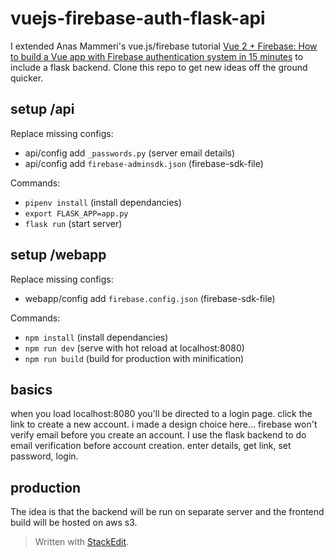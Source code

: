 # vuejs-firebase-auth-flask-api
I extended Anas Mammeri's vue.js/firebase tutorial [Vue 2 + Firebase: How to build a Vue app with Firebase authentication system in 15 minutes](https://medium.com/@anas.mammeri/vue-2-firebase-how-to-build-a-vue-app-with-firebase-authentication-system-in-15-minutes-fdce6f289c3c) to include a flask backend. Clone this repo to get new ideas off the ground quicker.

## setup /api
Replace missing configs:
 - api/config add `_passwords.py` (server email details)
 - api/config add `firebase-adminsdk.json` (firebase-sdk-file)

Commands:
 - `pipenv install` (install dependancies)
 - `export FLASK_APP=app.py`
 - `flask run` (start server)

## setup /webapp
Replace missing configs:
 - webapp/config add `firebase.config.json` (firebase-sdk-file)

Commands:
 - `npm install` (install dependancies)
 - `npm run dev` (serve with hot reload at localhost:8080)
 - `npm run build` (build for production with minification)

## basics
when you load localhost:8080 you'll be directed to a login page. click the link to create a new account. i made a design choice here... firebase won't verify email before you create an account. I use the flask backend to do email verification before account creation. enter details, get link, set password, login.

## production
The idea is that the backend will be run on separate server and the frontend build will be hosted on aws s3.

> Written with [StackEdit](https://stackedit.io/).
